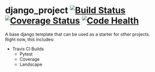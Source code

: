 # django_project [![Build Status](https://travis-ci.org/dwdresser/django_project.svg?branch=master)](https://travis-ci.org/dwdresser/django_project) [![Coverage Status](https://coveralls.io/repos/github/dwdresser/django_project/badge.svg?branch=master&service=github)](https://coveralls.io/github/dwdresser/django_project?branch=master) [![Code Health](https://landscape.io/github/dwdresser/django_project/master/landscape.svg?style=flat)](https://landscape.io/github/dwdresser/django_project/master)
A base django template that can be used as a starter for other projects.
Right now, this includes:
- Travis CI Builds
  - Pytest
  - Coverage
  - Landscape
